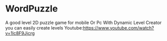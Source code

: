 # WordPuzzle
 A good level 2D puzzle game for mobile Or Pc
 With Dynamic Level Creator you can easily create levels
 Youtube:https://www.youtube.com/watch?v=1lc8F9Jjcrg
